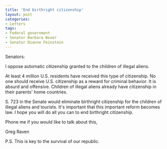 ```yaml
---
title: 'End birthright citizenship'
layout: post
categories:
- Letters
tags:
- Federal government
- Senator Barbara Boxer
- Senator Dianne Feinstein
---
```


Senators:

I oppose automatic citizenship granted to the children of illegal aliens.  
  
At least 4 million U.S. residents have received this type of citizenship. No one should receive U.S. citizenship as a reward for criminal behavior. It is absurd and offensive. Children of illegal aliens already have citizenship in their parents' home countries.

S. 723 in the Senate would eliminate birthright citizenship for the children of illegal aliens and tourists. It's important that this important reform becomes law. I hope you will do all you can to end birthright citizenship.

Phone me if you would like to talk about this,

Greg Raven

P.S. This is key to the survival of our republic.